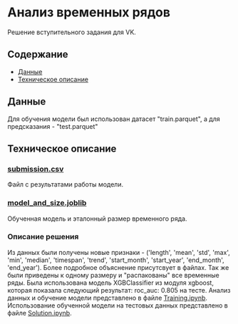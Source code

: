 # Анализ временных рядов

Решение вступительного задания для VK.

## Содержание

- [Данные](#данные)
- [Техническое описание](#техническое-описание)

## Данные
Для обучения модели был использован датасет "train.parquet", а для предсказания - "test.parquet"

## Техническое описание
### [submission.csv](submission.csv)
Файл с результатами работы модели. 
### [model_and_size.joblib](model_and_size.joblib)
Обученная модель и эталонный размер временного ряда.
### Описание решения
Из данных были получены новые признаки - ('length', 'mean', 'std', 'max', 'min', 'median', 'timespan', 'trend', 'start_month', 'start_year', 'end_month', 'end_year'). 
Более подробное объяснение присутсвует в файлах. Так же были приведены к одному размеру и "распакованы" все временные ряды.
Была использована модель XGBClassifier из модуля xgboost, которая показала следующий результат: roc_auc: 0.805 на тесте. 
Анализ данных и обучение модели представлено в файле [Training.ipynb](Training.ipynb).
Использование обученной модели на тестовых данных представлено в файле [Solution.ipynb](Solution.ipynb).
